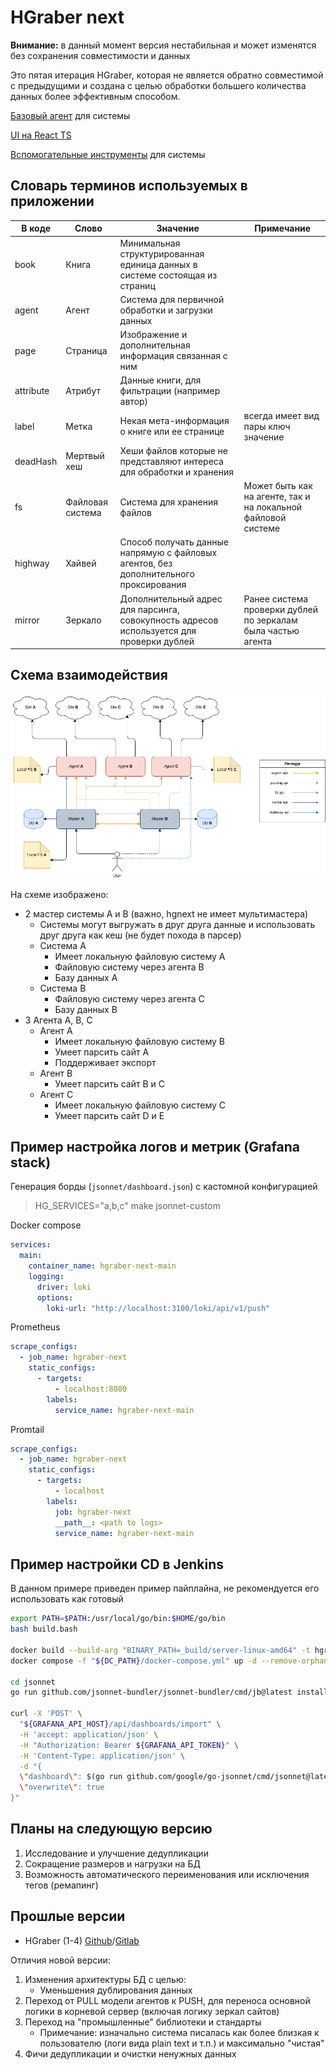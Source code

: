 # HGraber next

**Внимание:** в данный момент версия нестабильная и может изменятся без сохранения совместимости и данных

Это пятая итерация HGraber, которая не является обратно совместимой с предыдущими и создана с целью обработки большего количества данных более эффективным способом.

[Базовый агент](https://github.com/gbh007/hgraber-next-agent-core) для системы

[UI на React TS](https://github.com/gbh007/hgraber-next-react-ui)

[Вспомогательные инструменты](https://github.com/gbh007/hgraber-next-tools) для системы

## Словарь терминов используемых в приложении

| В коде    | Слово            | Значение                                                                                 | Примечание                                                    |
| --------- | ---------------- | ---------------------------------------------------------------------------------------- | ------------------------------------------------------------- |
| book      | Книга            | Минимальная структурированная единица данных в системе состоящая из страниц              |                                                               |
| agent     | Агент            | Система для первичной обработки и загрузки данных                                        |                                                               |
| page      | Страница         | Изображение и дополнительная информация связанная с ним                                  |                                                               |
| attribute | Атрибут          | Данные книги, для фильтрации (например автор)                                            |                                                               |
| label     | Метка            | Некая мета-информация о книге или ее странице                                            | всегда имеет вид пары ключ значение                           |
| deadHash  | Мертвый хеш      | Хеши файлов которые не представляют интереса для обработки и хранения                    |                                                               |
| fs        | Файловая система | Система для хранения файлов                                                              | Может быть как на агенте, так и на локальной файловой системе |
| highway   | Хайвей           | Способ получать данные напрямую с файловых агентов, без дополнительного проксирования    |                                                               |
| mirror    | Зеркало          | Дополнительный адрес для парсинга, совокупность адресов используется для проверки дублей | Ранее система проверки дублей по зеркалам была частью агента  |

## Схема взаимодействия

![schema](scheme.drawio.png)

На схеме изображено:

- 2 мастер системы A и B (важно, hgnext не имеет мультимастера)
  - Системы могут выгружать в друг друга данные и использовать друг друга как кеш (не будет похода в парсер)
  - Система A
    - Имеет локальную файловую систему A
    - Файловую систему через агента B
    - Базу данных A
  - Система B
    - Файловую систему через агента C
    - Базу данных B
- 3 Агента A, B, C
  - Агент A
    - Имеет локальную файловую систему B
    - Умеет парсить сайт A
    - Поддерживает экспорт
  - Агент B
    - Умеет парсить сайт B и C
  - Агент C
    - Имеет локальную файловую систему C
    - Умеет парсить сайт D и E

## Пример настройка логов и метрик (Grafana stack)

Генерация борды (`jsonnet/dashboard.json`) с кастомной конфигурацией

> HG_SERVICES="a,b,c" make jsonnet-custom

Docker compose

```yaml
services:
  main:
    container_name: hgraber-next-main
    logging:
      driver: loki
      options:
        loki-url: "http://localhost:3100/loki/api/v1/push"
```

Prometheus

```yaml
scrape_configs:
  - job_name: hgraber-next
    static_configs:
      - targets:
          - localhost:8080
        labels:
          service_name: hgraber-next-main
```

Promtail

```yaml
scrape_configs:
  - job_name: hgraber-next
    static_configs:
      - targets:
          - localhost
        labels:
          job: hgraber-next
          __path__: <path to logs>
          service_name: hgraber-next-main
```

## Пример настройки CD в Jenkins

В данном примере приведен пример пайплайна, не рекомендуется его использовать как готовый

```bash
export PATH=$PATH:/usr/local/go/bin:$HOME/go/bin
bash build.bash

docker build --build-arg "BINARY_PATH=_build/server-linux-amd64" -t hgraber-next-server:latest .
docker compose -f "${DC_PATH}/docker-compose.yml" up -d --remove-orphans

cd jsonnet
go run github.com/jsonnet-bundler/jsonnet-bundler/cmd/jb@latest install github.com/grafana/grafonnet/gen/grafonnet-latest@main

curl -X 'POST' \
  "${GRAFANA_API_HOST}/api/dashboards/import" \
  -H 'accept: application/json' \
  -H "Authorization: Bearer ${GRAFANA_API_TOKEN}" \
  -H 'Content-Type: application/json' \
  -d "{
  \"dashboard\": $(go run github.com/google/go-jsonnet/cmd/jsonnet@latest --ext-str services="${HG_SERVICES}" -J vendor dashboard.jsonnet),
  \"overwrite\": true
}"
```

## Планы на следующую версию

1. Исследование и улучшение дедупликации
2. Сокращение размеров и нагрузки на БД
3. Возможность автоматического переименования или исключения тегов (ремапинг)

## Прошлые версии

- HGraber (1-4) [Github](https://github.com/gbh007/hgraber)/[Gitlab](https://gitlab.com/gbh007/hgraber)

Отличия новой версии:

1. Изменения архитектуры БД с целью:
   - Уменьшения дублирования данных
2. Переход от PULL модели агентов к PUSH, для переноса основной логики в корневой сервер (включая логику зеркал сайтов)
3. Переход на "промышленные" библиотеки и стандарты
   - Примечание: изначально система писалась как более близкая к пользователю (логи вида plain text и т.п.) и максимально "чистая"
4. Фичи дедупликации и очистки ненужных данных

